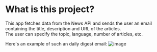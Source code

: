 # What is this project?
This app fetches data from the News API and sends the user an email containing the title, description and URL of the articles.  
The user can specify the topic, language, number of articles, etc.

Here's an example of such an daily digest email:
![image](https://github.com/julienco03/webdev/assets/85078802/60535e1e-7d33-410f-8111-e3becade854b)
